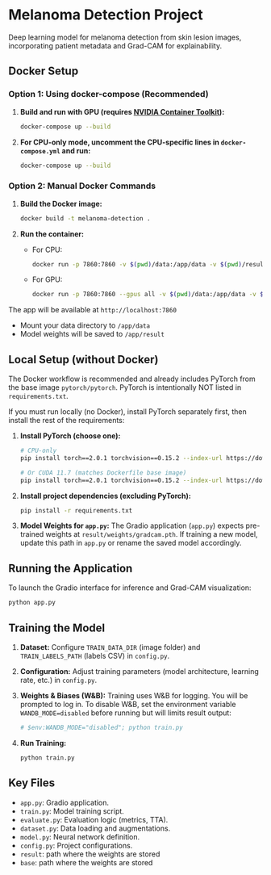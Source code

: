 # Melanoma Detection Project

Deep learning model for melanoma detection from skin lesion images, incorporating patient metadata and Grad-CAM for explainability.

## Docker Setup

### Option 1: Using docker-compose (Recommended)

1. **Build and run with GPU (requires [NVIDIA Container Toolkit](https://docs.nvidia.com/datacenter/cloud-native/container-toolkit/install-guide.html)):**
   ```bash
   docker-compose up --build
   ```

2. **For CPU-only mode, uncomment the CPU-specific lines in `docker-compose.yml` and run:**
   ```bash
   docker-compose up --build
   ```

### Option 2: Manual Docker Commands

1. **Build the Docker image:**
   ```bash
   docker build -t melanoma-detection .
   ```

2. **Run the container:**
   - For CPU:
     ```bash
     docker run -p 7860:7860 -v $(pwd)/data:/app/data -v $(pwd)/result:/app/result melanoma-detection
     ```
   - For GPU:
     ```bash
     docker run -p 7860:7860 --gpus all -v $(pwd)/data:/app/data -v $(pwd)/result:/app/result melanoma-detection
     ```

The app will be available at `http://localhost:7860`
- Mount your data directory to `/app/data`
- Model weights will be saved to `/app/result`

## Local Setup (without Docker)

The Docker workflow is recommended and already includes PyTorch from the base image `pytorch/pytorch`. PyTorch is intentionally NOT listed in `requirements.txt`.

If you must run locally (no Docker), install PyTorch separately first, then install the rest of the requirements:

1.  **Install PyTorch (choose one):**
    ```bash
    # CPU-only
    pip install torch==2.0.1 torchvision==0.15.2 --index-url https://download.pytorch.org/whl/cpu

    # Or CUDA 11.7 (matches Dockerfile base image)
    pip install torch==2.0.1 torchvision==0.15.2 --index-url https://download.pytorch.org/whl/cu117
    ```

2.  **Install project dependencies (excluding PyTorch):**
    ```bash
    pip install -r requirements.txt
    ```

2.  **Model Weights for `app.py`:**
    The Gradio application (`app.py`) expects pre-trained weights at `result/weights/gradcam.pth`. If training a new model, update this path in `app.py` or rename the saved model accordingly.

## Running the Application

To launch the Gradio interface for inference and Grad-CAM visualization:
```bash
python app.py
```

## Training the Model

1.  **Dataset:**
    Configure `TRAIN_DATA_DIR` (image folder) and `TRAIN_LABELS_PATH` (labels CSV) in `config.py`.

2.  **Configuration:**
    Adjust training parameters (model architecture, learning rate, etc.) in `config.py`.

3.  **Weights & Biases (W&B):**
    Training uses W&B for logging. You will be prompted to log in.
    To disable W&B, set the environment variable `WANDB_MODE=disabled` before running but will limits result output:
    ```bash
    # $env:WANDB_MODE="disabled"; python train.py
    ```

4.  **Run Training:**
    ```bash
    python train.py
    ```

## Key Files

*   `app.py`: Gradio application.
*   `train.py`: Model training script.
*   `evaluate.py`: Evaluation logic (metrics, TTA).
*   `dataset.py`: Data loading and augmentations.
*   `model.py`: Neural network definition.
*   `config.py`: Project configurations.
*   `result`: path where the weights are stored
*   `base`: path where the weights are stored





#